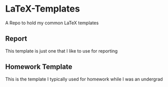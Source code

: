 # LaTeX-Templates
A Repo to hold my common LaTeX templates

## Report

This template is just one that I like to use for reporting

## Homework Template

This is the template I typically used for homework while I was an undergrad

